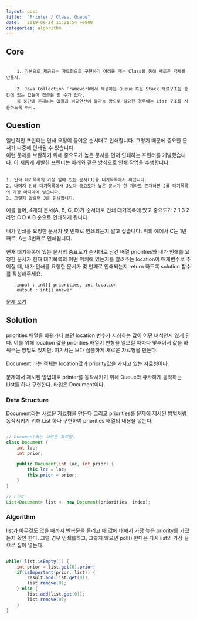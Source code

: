 ```yaml
---
layout: post
title:  "Printer / Class, Queue"
date:   2019-09-24 11:21:54 +0900
categories: algorithm
---
```


## Core
```

    1. 기본으로 제공되는 자료형으로 구현하기 어려울 때는 Class를 통해 새로운 객체를 만들자.

    2. Java Collection Framework에서 제공하는 Queue 혹은 Stack 자료구조는 중간에 있는 값들에 접근을 할 수가 없다.
    즉 중간에 존재하는 값들과 비교연산이 불가능 함으로 필요한 경우에는 List 구조를 사용하도록 하자. 

```

## Question
일반적인 프린터는 인쇄 요청이 들어온 순서대로 인쇄합니다. 그렇기 때문에 중요한 문서가 나중에 인쇄될 수 있습니다. <br> 이런 문제를 보완하기 위해 중요도가 높은 문서를 먼저 인쇄하는 프린터를 개발했습니다. 이 새롭게 개발한 프린터는 아래와 같은 방식으로 인쇄 작업을 수행합니다.

```

1. 인쇄 대기목록의 가장 앞에 있는 문서(J)를 대기목록에서 꺼냅니다.
2. 나머지 인쇄 대기목록에서 J보다 중요도가 높은 문서가 한 개라도 존재하면 J를 대기목록의 가장 마지막에 넣습니다.
3. 그렇지 않으면 J를 인쇄합니다.

```

예를 들어, 4개의 문서(A, B, C, D)가 순서대로 인쇄 대기목록에 있고 중요도가 2 1 3 2 라면 C D A B 순으로 인쇄하게 됩니다. <br><br> 내가 인쇄를 요청한 문서가 몇 번째로 인쇄되는지 알고 싶습니다. 위의 예에서 C는 1번째로, A는 3번째로 인쇄됩니다. <br><br> 현재 대기목록에 있는 문서의 중요도가 순서대로 담긴 배열 priorities와 내가 인쇄를 요청한 문서가 현재 대기목록의 어떤 위치에 있는지를 알려주는 location이 매개변수로 주어질 때, 내가 인쇄를 요청한 문서가 몇 번째로 인쇄되는지 return 하도록 solution 함수를 작성해주세요.

```
    input : int[] priorities, int location
    output : int[] answer
```
[문제 보기](https://programmers.co.kr/learn/courses/30/lessons/42587)

## Solution
priorities 배열을 바꿔가다 보면 location 변수가 지칭하는 값이 어떤 녀석인지 잃게 된다. 이를 위해 location 값을 priorities 배열이 변형을 일으킬 때마다 맞추어서 값을 바꿔주는 방법도 있지만. 여기서는 보다 심플하게 새로운 자료형을 만든다. <br><br> Document 라는 객체는 location값과 priority값을 가지고 있는 자료형이다. <br><br> 문제에서 제시된 방법대로 printer를 동작시키기 위해 Queue와 유사하게 동작하는 List를 하나 구현한다. 타입은 Document이다.

### Data Structure
Document라는 새로운 자료형을 만든다 그리고 priorities를 문제에 제시된 방법처럼 동작시키기 위해 List 하나 구현하여 priorities 배열의 내용을 넣는다.

```java

// Document라는 새로운 자료형.
class Document {
	int loc;
	int prior;
		
	public Document(int loc, int prior) {
		this.loc = loc;
		this.prior = prior;
	}
}

// List
List<Document> list <- new Document(priorities, index);

```

### Algorithm
list가 아무것도 없을 때까지 반복문을 돌리고 매 값에 대해서 가장 높은 priority를 가졌는지 확인 한다. 그럴 경우 인쇄를하고, 그렇지 않으면 poll() 한다음 다시 list의 가장 끝으로 집어 넣는다.

```java

while(!list.isEmpty()) {
	int prior = list.get(0).prior;
	if(isImportant(prior, list)) {
		result.add(list.get(0));
		list.remove(0);
	} else {
		list.add(list.get(0));
		list.remove(0);
	}
}

```